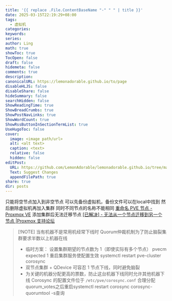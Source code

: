 ```yaml
---
title: '{{ replace .File.ContentBaseName "-" " " | title }}'
date: 2025-03-15T22:19:29+08:00
tags:
  - 虚拟机
categories: 
keywords: 
series: 
author: Ling
math: true
showToc: true
TocOpen: false
draft: false
hidemeta: false
comments: true
description: 
canonicalURL: https://lemonadorable.github.io/to/page
disableHLJS: false
disableShare: false
hideSummary: false
searchHidden: false
ShowReadingTime: true
ShowBreadCrumbs: true
ShowPostNavLinks: true
ShowWordCount: true
ShowRssButtonInSectionTermList: true
UseHugoToc: false
cover:
  image: <image path/url>
  alt: <alt text>
  caption: <text>
  relative: false
  hidden: false
editPost:
  URL: https://github.com/LemonAdorable/lemonadorable.github.io/tree/master/content
  Text: Suggest Changes
  appendFilePath: true
share: true
dir: posts
---
```


只能将空节点加入到非空节点
可以先备份虚拟机，备份文件可以在local中找到
然后删除虚拟机再加入集群
同时不同节点的名称不能相同
[重命名 PVE 节点 - Proxmox VE](https://pve.proxmox.com/wiki/Renaming_a_PVE_node)
添加集群后无法迁移节点
[[已解决] - 无法从一个节点迁移到另一个节点 |Proxmox 支持论坛](https://forum.proxmox.com/threads/cannot-migrate-from-one-node-to-another.60431/)

> [!NOTE] 当有机器不是常用机经常下线时
> Quorum仲裁机制为了防止脑裂集群要求半数以上机器在线
> - 临时方案：
> 设置集群期望的节点数为 1（即使实际有多个节点）
> pvecm expected 1
> 重启集群服务使配置生效
> systemctl restart pve-cluster corosync
> - 双节点集群 + QDevice 可容忍 1 节点下线，同时避免脑裂
> - 为关键的机器分配更高的票数，防止这台机器下线同时允许其他机器下线
> Corosync 的配置文件位于 `/etc/pve/corosync.conf`
> 合理分配quorum_votes之后重启systemctl restart corosync
> corosync-quorumtool -s查询
